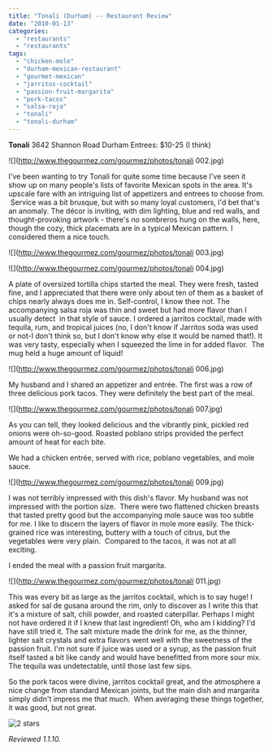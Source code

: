 ```yaml
---
title: "Tonali (Durham) -- Restaurant Review"
date: "2010-01-13"
categories:
  - "restaurants"
  - "restaurants"
tags:
  - "chicken-mole"
  - "durham-mexican-restaurant"
  - "gourmet-mexican"
  - "jarritos-cocktail"
  - "passion-fruit-margarita"
  - "pork-tacos"
  - "salsa-roja"
  - "tonali"
  - "tonali-durham"
---
```


**Tonali** 3642 Shannon Road Durham Entrees: $10-25 (I think)

![](http://www.thegourmez.com/gourmez/photos/tonali 002.jpg)

I've been wanting to try Tonali for quite some time because I've seen it show up on many people's lists of favorite Mexican spots in the area. It's upscale fare with an intriguing list of appetizers and entrees to choose from.  Service was a bit brusque, but with so many loyal customers, I'd bet that's an anomaly. The décor is inviting, with dim lighting, blue and red walls, and thought-provoking artwork - there's no sombreros hung on the walls, here, though the cozy, thick placemats are in a typical Mexican pattern. I considered them a nice touch.

![](http://www.thegourmez.com/gourmez/photos/tonali 003.jpg)

![](http://www.thegourmez.com/gourmez/photos/tonali 004.jpg)

A plate of oversized tortilla chips started the meal. They were fresh, tasted fine, and I appreciated that there were only about ten of them as a basket of chips nearly always does me in. Self-control, I know thee not. The accompanying salsa roja was thin and sweet but had more flavor than I usually detect  in that style of sauce. I ordered a jarritos cocktail, made with tequila, rum, and tropical juices (no, I don't know if Jarritos soda was used or not-I don't think so, but I don't know why else it would be named that!). It was very tasty, especially when I squeezed the lime in for added flavor.  The mug held a huge amount of liquid!

![](http://www.thegourmez.com/gourmez/photos/tonali 006.jpg)

My husband and I shared an appetizer and entrée. The first was a row of three delicious pork tacos. They were definitely the best part of the meal.

![](http://www.thegourmez.com/gourmez/photos/tonali 007.jpg)

As you can tell, they looked delicious and the vibrantly pink, pickled red onions were oh-so-good. Roasted poblano strips provided the perfect amount of heat for each bite.

We had a chicken entrée, served with rice, poblano vegetables, and mole sauce.

![](http://www.thegourmez.com/gourmez/photos/tonali 009.jpg)

I was not terribly impressed with this dish's flavor. My husband was not impressed with the portion size.  There were two flattened chicken breasts that tasted pretty good but the accompanying mole sauce was too subtle for me. I like to discern the layers of flavor in mole more easily. The thick-grained rice was interesting, buttery with a touch of citrus, but the vegetables were very plain.  Compared to the tacos, it was not at all exciting.

I ended the meal with a passion fruit margarita.

![](http://www.thegourmez.com/gourmez/photos/tonali 011.jpg)

This was every bit as large as the jarritos cocktail, which is to say huge! I asked for sal de gusana around the rim, only to discover as I write this that it's a mixture of salt, chili powder, and roasted caterpillar. Perhaps I might not have ordered it if I knew that last ingredient! Oh, who am I kidding? I'd have still tried it. The salt mixture made the drink for me, as the thinner, lighter salt crystals and extra flavors went well with the sweetness of the passion fruit. I'm not sure if juice was used or a syrup, as the passion fruit itself tasted a bit like candy and would have benefitted from more sour mix. The tequila was undetectable, until those last few sips.

So the pork tacos were divine, jarritos cocktail great, and the atmosphere a nice change from standard Mexican joints, but the main dish and margarita simply didn't impress me that much.  When averaging these things together, it was good, but not great.




<div class="caption">

![2 stars](http://s3.amazonaws.com/thegourmez-wpmedia/2009/02/rating_chicken11.gif "rating_chicken11")</div>


_Reviewed 1.1.10._
